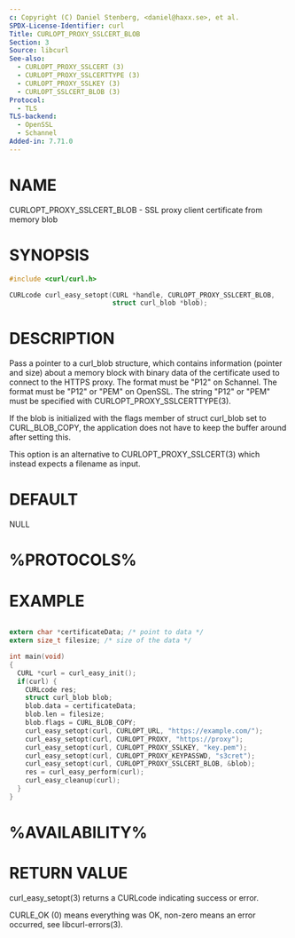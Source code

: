 ```yaml
---
c: Copyright (C) Daniel Stenberg, <daniel@haxx.se>, et al.
SPDX-License-Identifier: curl
Title: CURLOPT_PROXY_SSLCERT_BLOB
Section: 3
Source: libcurl
See-also:
  - CURLOPT_PROXY_SSLCERT (3)
  - CURLOPT_PROXY_SSLCERTTYPE (3)
  - CURLOPT_PROXY_SSLKEY (3)
  - CURLOPT_SSLCERT_BLOB (3)
Protocol:
  - TLS
TLS-backend:
  - OpenSSL
  - Schannel
Added-in: 7.71.0
---
```


# NAME

CURLOPT_PROXY_SSLCERT_BLOB - SSL proxy client certificate from memory blob

# SYNOPSIS

~~~c
#include <curl/curl.h>

CURLcode curl_easy_setopt(CURL *handle, CURLOPT_PROXY_SSLCERT_BLOB,
                          struct curl_blob *blob);
~~~

# DESCRIPTION

Pass a pointer to a curl_blob structure, which contains information (pointer
and size) about a memory block with binary data of the certificate used to
connect to the HTTPS proxy. The format must be "P12" on Schannel. The format
must be "P12" or "PEM" on OpenSSL. The string "P12" or "PEM" must be specified
with CURLOPT_PROXY_SSLCERTTYPE(3).

If the blob is initialized with the flags member of struct curl_blob set to
CURL_BLOB_COPY, the application does not have to keep the buffer around after
setting this.

This option is an alternative to CURLOPT_PROXY_SSLCERT(3) which instead
expects a filename as input.

# DEFAULT

NULL

# %PROTOCOLS%

# EXAMPLE

~~~c

extern char *certificateData; /* point to data */
extern size_t filesize; /* size of the data */

int main(void)
{
  CURL *curl = curl_easy_init();
  if(curl) {
    CURLcode res;
    struct curl_blob blob;
    blob.data = certificateData;
    blob.len = filesize;
    blob.flags = CURL_BLOB_COPY;
    curl_easy_setopt(curl, CURLOPT_URL, "https://example.com/");
    curl_easy_setopt(curl, CURLOPT_PROXY, "https://proxy");
    curl_easy_setopt(curl, CURLOPT_PROXY_SSLKEY, "key.pem");
    curl_easy_setopt(curl, CURLOPT_PROXY_KEYPASSWD, "s3cret");
    curl_easy_setopt(curl, CURLOPT_PROXY_SSLCERT_BLOB, &blob);
    res = curl_easy_perform(curl);
    curl_easy_cleanup(curl);
  }
}
~~~

# %AVAILABILITY%

# RETURN VALUE

curl_easy_setopt(3) returns a CURLcode indicating success or error.

CURLE_OK (0) means everything was OK, non-zero means an error occurred, see
libcurl-errors(3).
